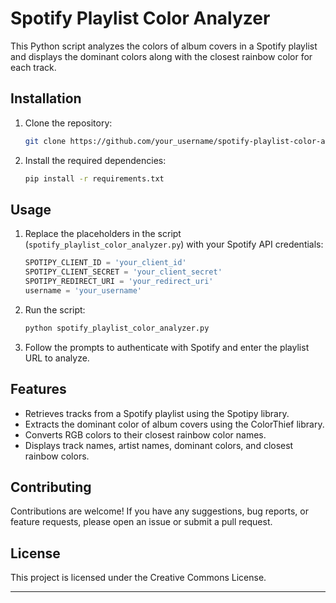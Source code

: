 # Spotify Playlist Color Analyzer

This Python script analyzes the colors of album covers in a Spotify playlist and displays the dominant colors along with the closest rainbow color for each track.

## Installation

1. Clone the repository:

    ```bash
    git clone https://github.com/your_username/spotify-playlist-color-analyzer.git
    ```

2. Install the required dependencies:

    ```bash
    pip install -r requirements.txt
    ```

## Usage

1. Replace the placeholders in the script (`spotify_playlist_color_analyzer.py`) with your Spotify API credentials:

    ```python
    SPOTIPY_CLIENT_ID = 'your_client_id'
    SPOTIPY_CLIENT_SECRET = 'your_client_secret'
    SPOTIPY_REDIRECT_URI = 'your_redirect_uri'
    username = 'your_username'
    ```

2. Run the script:

    ```bash
    python spotify_playlist_color_analyzer.py
    ```

3. Follow the prompts to authenticate with Spotify and enter the playlist URL to analyze.

## Features

- Retrieves tracks from a Spotify playlist using the Spotipy library.
- Extracts the dominant color of album covers using the ColorThief library.
- Converts RGB colors to their closest rainbow color names.
- Displays track names, artist names, dominant colors, and closest rainbow colors.

## Contributing

Contributions are welcome! If you have any suggestions, bug reports, or feature requests, please open an issue or submit a pull request.

## License

This project is licensed under the Creative Commons License.

___
